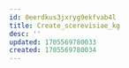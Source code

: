 ```yaml
---
id: 0eerdkus3jxryg9ekfvab4l
title: Create_scerevisiae_kg
desc: ''
updated: 1705569780033
created: 1705569780034
---
```

